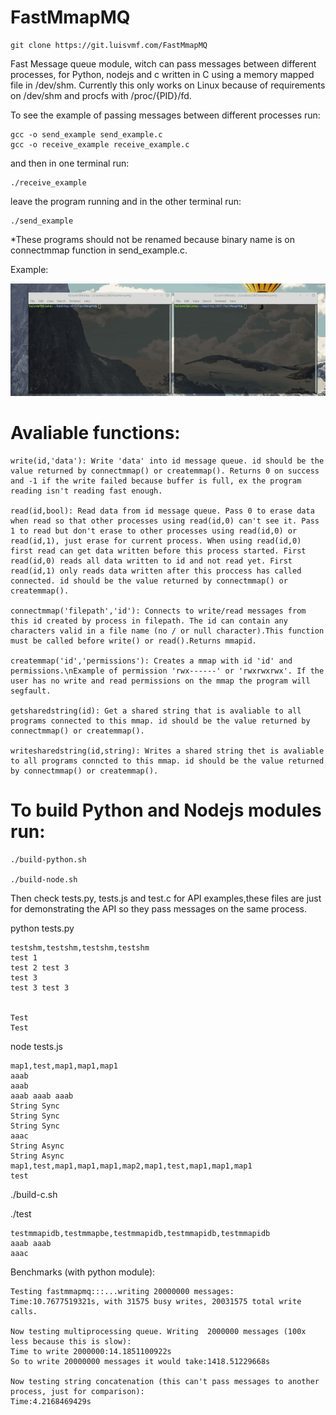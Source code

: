 # FastMmapMQ

	git clone https://git.luisvmf.com/FastMmapMQ

Fast Message queue module, witch can pass messages between different processes, for Python, nodejs and c written in C using a memory mapped file in /dev/shm.
Currently this only works on Linux because of requirements on /dev/shm and procfs with /proc/{PID}/fd.



To see the example of passing messages between different processes run:

	gcc -o send_example send_example.c
	gcc -o receive_example receive_example.c

and then in one terminal run:

	./receive_example

leave the program running and in the other terminal run:

	./send_example

*These programs should not be renamed because binary name is on connectmmap function in send_example.c.

Example:

![](demo.gif)




# Avaliable functions:

	write(id,'data'): Write 'data' into id message queue. id should be the value returned by connectmmap() or createmmap(). Returns 0 on success and -1 if the write failed because buffer is full, ex the program reading isn't reading fast enough.

	read(id,bool): Read data from id message queue. Pass 0 to erase data when read so that other processes using read(id,0) can't see it. Pass 1 to read but don't erase to other processes using read(id,0) or read(id,1), just erase for current process. When using read(id,0) first read can get data written before this process started. First read(id,0) reads all data written to id and not read yet. First read(id,1) only reads data written after this proccess has called connected. id should be the value returned by connectmmap() or createmmap().

	connectmmap('filepath','id'): Connects to write/read messages from this id created by process in filepath. The id can contain any characters valid in a file name (no / or null character).This function must be called before write() or read().Returns mmapid.

	createmmap('id','permissions'): Creates a mmap with id 'id' and permissions.\nExample of permission 'rwx------' or 'rwxrwxrwx'. If the user has no write and read permissions on the mmap the program will segfault.

	getsharedstring(id): Get a shared string that is avaliable to all programs connected to this mmap. id should be the value returned by connectmmap() or createmmap().

	writesharedstring(id,string): Writes a shared string thet is avaliable to all programs conncted to this mmap. id should be the value returned by connectmmap() or createmmap().



# To build Python and Nodejs modules run:

	./build-python.sh

	./build-node.sh

Then check tests.py, tests.js and test.c for API examples,these files are just for demonstrating the API so they pass messages on the same process.

python tests.py

	testshm,testshm,testshm,testshm
	test 1 
	test 2 test 3 
	test 3 
	test 3 test 3 


	Test
	Test



node tests.js

	map1,test,map1,map1,map1
	aaab 
	aaab 
	aaab aaab aaab 
	String Sync
	String Sync
	String Sync
	aaac 
	String Async
	String Async
	map1,test,map1,map1,map1,map2,map1,test,map1,map1,map1
	test 

./build-c.sh

./test

	testmmapidb,testmmapbe,testmmapidb,testmmapidb,testmmapidb
	aaab aaab 
	aaac 
	
	
Benchmarks (with python module):

	Testing fastmmapmq:::...writing 20000000 messages:
	Time:10.7677519321s, with 31575 busy writes, 20031575 total write calls.

	Now testing multiprocessing queue. Writing  2000000 messages (100x less because this is slow):
	Time to write 2000000:14.1851100922s
	So to write 20000000 messages it would take:1418.51229668s

	Now testing string concatenation (this can't pass messages to another process, just for comparison):
	Time:4.2168469429s


